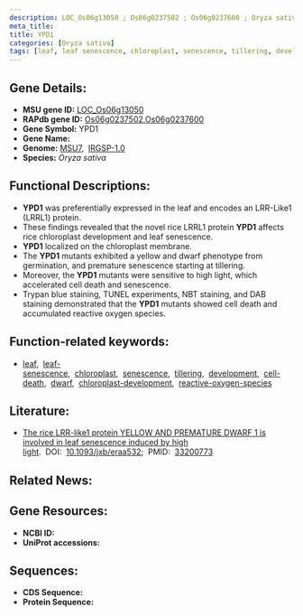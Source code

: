 ```yaml
---
description: LOC_Os06g13050 ; Os06g0237502 ; Os06g0237600 ; Oryza sativa
meta_title:
title: YPD1
categories: [Oryza sativa]
tags: [leaf, leaf senescence, chloroplast, senescence, tillering, development, cell death, dwarf, chloroplast development, reactive oxygen species]
---
```


## Gene Details:
- **MSU gene ID:** [LOC_Os06g13050](http://rice.uga.edu/cgi-bin/ORF_infopage.cgi?orf=LOC_Os06g13050)  
- **RAPdb gene ID:** [Os06g0237502](https://rapdb.dna.affrc.go.jp/locus/?name=Os06g0237502),[Os06g0237600](https://rapdb.dna.affrc.go.jp/locus/?name=Os06g0237600)  
- **Gene Symbol:** YPD1
- **Gene Name:**
- **Genome:**  [MSU7](http://rice.uga.edu/),&nbsp;&nbsp;[IRGSP-1.0](https://rapdb.dna.affrc.go.jp/download/irgsp1.html)
- **Species:** *Oryza sativa*

## Functional Descriptions:
   - **YPD1** was preferentially expressed in the leaf and encodes an LRR-Like1 (LRRL1) protein.
   - These findings revealed that the novel rice LRRL1 protein **YPD1** affects rice chloroplast development and leaf senescence.
   - **YPD1** localized on the chloroplast membrane.
   - The **YPD1** mutants exhibited a yellow and dwarf phenotype from germination, and premature senescence starting at tillering.
   - Moreover, the **YPD1** mutants were sensitive to high light, which accelerated cell death and senescence.
   - Trypan blue staining, TUNEL experiments, NBT staining, and DAB staining demonstrated that the **YPD1** mutants showed cell death and accumulated reactive oxygen species.

## Function-related keywords:
   - [leaf](/tags/leaf/),&nbsp;&nbsp;[leaf-senescence](/tags/leaf-senescence/),&nbsp;&nbsp;[chloroplast](/tags/chloroplast/),&nbsp;&nbsp;[senescence](/tags/senescence/),&nbsp;&nbsp;[tillering](/tags/tillering/),&nbsp;&nbsp;[development](/tags/development/),&nbsp;&nbsp;[cell-death](/tags/cell-death/),&nbsp;&nbsp;[dwarf](/tags/dwarf/),&nbsp;&nbsp;[chloroplast-development](/tags/chloroplast-development/),&nbsp;&nbsp;[reactive-oxygen-species](/tags/reactive-oxygen-species/)

## Literature:
   - [The rice LRR-like1 protein YELLOW AND PREMATURE DWARF 1 is involved in leaf senescence induced by high light](https://www.doi.org/10.1093/jxb/eraa532).&nbsp;&nbsp;DOI:&nbsp;&nbsp;[10.1093/jxb/eraa532](https://www.doi.org/10.1093/jxb/eraa532);&nbsp;&nbsp;PMID:&nbsp;&nbsp;[33200773](https://pubmed.ncbi.nlm.nih.gov/33200773/)

## Related News:

## Gene Resources:
- **NCBI ID:**  []()
- **UniProt accessions:** [](https://www.uniprot.org/uniprotkb//entry)

## Sequences:
- **CDS Sequence:**
- **Protein Sequence:**
